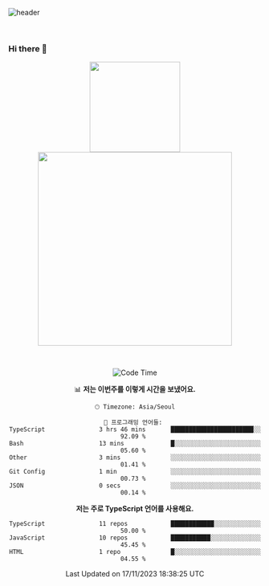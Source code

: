 ![header](https://capsule-render.vercel.app/api?type=waving&amp;color=timeGradient&amp;height=300&amp;section=header&amp;animation=fadeIn&amp;fontSize=55&amp;fontAlignY=40&amp;text=thornewater%20Github&amp;descSize=30)

<br>


### Hi there 👋

<div align="center">
   <p display="inline">
    <a href="https://github.com/thornewater">
     <img height="180" src="https://github-readme-stats.vercel.app/api?username=thornewater&theme=radical&show_icons=true" />
     <img width="386" src="https://github-readme-stats.vercel.app/api/top-langs/?username=thornewater&layout=compact&theme=radical&show_icons=true" />
    </a>
  </p>





<br>


<!--START_SECTION:waka-->
![Code Time](http://img.shields.io/badge/Code%20Time-429%20hrs%2035%20mins-blue)

📊 **저는 이번주를 이렇게 시간을 보냈어요.** 

```text
🕑︎ Timezone: Asia/Seoul

💬 프로그래밍 언어들: 
TypeScript               3 hrs 46 mins       ███████████████████████░░   92.09 % 
Bash                     13 mins             █░░░░░░░░░░░░░░░░░░░░░░░░   05.60 % 
Other                    3 mins              ░░░░░░░░░░░░░░░░░░░░░░░░░   01.41 % 
Git Config               1 min               ░░░░░░░░░░░░░░░░░░░░░░░░░   00.73 % 
JSON                     0 secs              ░░░░░░░░░░░░░░░░░░░░░░░░░   00.14 % 
```

**저는 주로 TypeScript 언어를 사용해요.** 

```text
TypeScript               11 repos            ████████████░░░░░░░░░░░░░   50.00 % 
JavaScript               10 repos            ███████████░░░░░░░░░░░░░░   45.45 % 
HTML                     1 repo              █░░░░░░░░░░░░░░░░░░░░░░░░   04.55 % 
```




 Last Updated on 17/11/2023 18:38:25 UTC
<!--END_SECTION:waka-->


<!--
**thornewater/thornewater** is a ✨ _special_ ✨ repository because its `README.md` (this file) appears on your GitHub profile.

Here are some ideas to get you started:

- 🔭 I’m currently working on ...
- 🌱 I’m currently learning ...
- 👯 I’m looking to collaborate on ...
- 🤔 I’m looking for help with ...
- 💬 Ask me about ...
- 📫 How to reach me: ...
- 😄 Pronouns: ...
- ⚡ Fun fact: ...
-->
